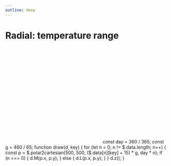 ```yaml
---
outline: deep
---
```


# Radial: temperature range

<g-composer>
  <svg viewBox="0 0 1000 1000" width="300" height="300">
    <defs g-for="(t, n) of [-15,-10,-5,0,5,10,15,20,25,30,35,40,45,50]">
      <circle cx="500"
              cy="500" 
              stroke="black" 
              stroke-width="1"
              fill="none"
              g-bind:r="(n + 1) * 490 / 15"/>
    </defs>
    <defs g-for="m of [30.58, 58.19, 88.77, 118.36, 148.93, 178.52, 209.10, 239.67, 269.26, 299.84, 329.42, 360.00]">
      <line stroke="black" 
            stroke-width="1"
            x1="500" 
            y1="500"
            g-bind:x2="$.polar2cartesian(500,500,460, m).x"
            g-bind:y2="$.polar2cartesian(500,500,460, m).y"/> 
    </defs>
    <path id="max"
          stroke="red" 
          stroke-width="2"
          fill="none"
          g-bind:d="draw($$, 'max')"/>
    <path id="min"
          stroke="blue" 
          stroke-width="2"
          fill="none"
          g-bind:d="draw($$, 'min')"/>
    <path fill="rgba(128,128,128,0.3)"
          fill-rule="evenodd"
          g-bind:d="$.svg.querySelector('#max').d() + $.svg.querySelector('#min').d()"/>
  </svg>
  <g-script type="plugin" src="https://cdn.graphery.online/graphane/0.1.0-alpha/plugins/shapes.js"></g-script>
  <g-script type="data" src="../data/temp.csv"></g-script>
  <g-script type="methods">
    const day = 360 / 365;
    const g   = 460 / 65;
    function draw(d, key) {
      for (let n = 0; n != $.data.length; n++) {
        const p = $.polar2cartesian(500, 500, ($.data[n][key] + 15) * g, day * n);
        if (n === 0) {
          d.M(p.x, p.y);
        } else {
          d.L(p.x, p.y);
        }
      }
        d.z();
    }
  </g-script>
</g-composer>

